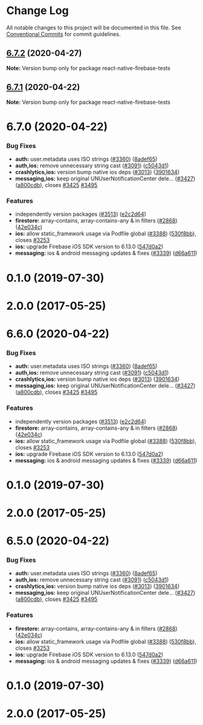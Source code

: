# Change Log

All notable changes to this project will be documented in this file.
See [Conventional Commits](https://conventionalcommits.org) for commit guidelines.

## [6.7.2](https://github.com/invertase/react-native-firebase/compare/react-native-firebase-tests@6.7.1...react-native-firebase-tests@6.7.2) (2020-04-27)

**Note:** Version bump only for package react-native-firebase-tests





## [6.7.1](https://github.com/invertase/react-native-firebase/compare/react-native-firebase-tests@6.7.0...react-native-firebase-tests@6.7.1) (2020-04-22)

**Note:** Version bump only for package react-native-firebase-tests





# 6.7.0 (2020-04-22)


### Bug Fixes

* **auth:** user.metadata uses ISO strings ([#3360](https://github.com/invertase/react-native-firebase/issues/3360)) ([8adef65](https://github.com/invertase/react-native-firebase/commit/8adef653faa008e0146374f99f5ba1af902749bf))
* **auth,ios:** remove unnecessary string cast ([#3091](https://github.com/invertase/react-native-firebase/issues/3091)) ([c5043d1](https://github.com/invertase/react-native-firebase/commit/c5043d1fcffa0902f4521125e3fb5ac2178fe264))
* **crashlytics,ios:** version bump native ios deps ([#3013](https://github.com/invertase/react-native-firebase/issues/3013)) ([3901634](https://github.com/invertase/react-native-firebase/commit/39016346e419175119e863b2e2bff10166ddf40c))
* **messaging,ios:** keep original UNUserNotificationCenter dele… ([#3427](https://github.com/invertase/react-native-firebase/issues/3427)) ([a800cdb](https://github.com/invertase/react-native-firebase/commit/a800cdbc81bfaeeaccf602aa62ca29d2fbf68c05)), closes [#3425](https://github.com/invertase/react-native-firebase/issues/3425) [#3495](https://github.com/invertase/react-native-firebase/issues/3495)


### Features

* independently version packages ([#3513](https://github.com/invertase/react-native-firebase/issues/3513)) ([e2c2d64](https://github.com/invertase/react-native-firebase/commit/e2c2d64d2266cbdd14d4dcfefa64a08263f0af85))
* **firestore:** array-contains, array-contains-any & in filters ([#2868](https://github.com/invertase/react-native-firebase/issues/2868)) ([42e034c](https://github.com/invertase/react-native-firebase/commit/42e034c4807da54441d2baeab9f57bbf1a137a4a))
* **ios:** allow static_framework usage via Podfile global ([#3388](https://github.com/invertase/react-native-firebase/issues/3388)) ([530f8bb](https://github.com/invertase/react-native-firebase/commit/530f8bbb51f89f106854dbf1df5ec80211e2cf8b)), closes [#3253](https://github.com/invertase/react-native-firebase/issues/3253)
* **ios:** upgrade Firebase iOS SDK version to 6.13.0 ([547d0a2](https://github.com/invertase/react-native-firebase/commit/547d0a2d74a68808b29063f9b3aa3e1ac38551fc))
* **messaging:** ios & android messaging updates & fixes ([#3339](https://github.com/invertase/react-native-firebase/issues/3339)) ([d66a611](https://github.com/invertase/react-native-firebase/commit/d66a6118f82005087f53b86571990fc071402153))



# 0.1.0 (2019-07-30)



# 2.0.0 (2017-05-25)





# 6.6.0 (2020-04-22)


### Bug Fixes

* **auth:** user.metadata uses ISO strings ([#3360](https://github.com/invertase/react-native-firebase/issues/3360)) ([8adef65](https://github.com/invertase/react-native-firebase/commit/8adef653faa008e0146374f99f5ba1af902749bf))
* **auth,ios:** remove unnecessary string cast ([#3091](https://github.com/invertase/react-native-firebase/issues/3091)) ([c5043d1](https://github.com/invertase/react-native-firebase/commit/c5043d1fcffa0902f4521125e3fb5ac2178fe264))
* **crashlytics,ios:** version bump native ios deps ([#3013](https://github.com/invertase/react-native-firebase/issues/3013)) ([3901634](https://github.com/invertase/react-native-firebase/commit/39016346e419175119e863b2e2bff10166ddf40c))
* **messaging,ios:** keep original UNUserNotificationCenter dele… ([#3427](https://github.com/invertase/react-native-firebase/issues/3427)) ([a800cdb](https://github.com/invertase/react-native-firebase/commit/a800cdbc81bfaeeaccf602aa62ca29d2fbf68c05)), closes [#3425](https://github.com/invertase/react-native-firebase/issues/3425) [#3495](https://github.com/invertase/react-native-firebase/issues/3495)


### Features

* independently version packages ([#3513](https://github.com/invertase/react-native-firebase/issues/3513)) ([e2c2d64](https://github.com/invertase/react-native-firebase/commit/e2c2d64d2266cbdd14d4dcfefa64a08263f0af85))
* **firestore:** array-contains, array-contains-any & in filters ([#2868](https://github.com/invertase/react-native-firebase/issues/2868)) ([42e034c](https://github.com/invertase/react-native-firebase/commit/42e034c4807da54441d2baeab9f57bbf1a137a4a))
* **ios:** allow static_framework usage via Podfile global ([#3388](https://github.com/invertase/react-native-firebase/issues/3388)) ([530f8bb](https://github.com/invertase/react-native-firebase/commit/530f8bbb51f89f106854dbf1df5ec80211e2cf8b)), closes [#3253](https://github.com/invertase/react-native-firebase/issues/3253)
* **ios:** upgrade Firebase iOS SDK version to 6.13.0 ([547d0a2](https://github.com/invertase/react-native-firebase/commit/547d0a2d74a68808b29063f9b3aa3e1ac38551fc))
* **messaging:** ios & android messaging updates & fixes ([#3339](https://github.com/invertase/react-native-firebase/issues/3339)) ([d66a611](https://github.com/invertase/react-native-firebase/commit/d66a6118f82005087f53b86571990fc071402153))



# 0.1.0 (2019-07-30)



# 2.0.0 (2017-05-25)





# 6.5.0 (2020-04-22)


### Bug Fixes

* **auth:** user.metadata uses ISO strings ([#3360](https://github.com/invertase/react-native-firebase/issues/3360)) ([8adef65](https://github.com/invertase/react-native-firebase/commit/8adef653faa008e0146374f99f5ba1af902749bf))
* **auth,ios:** remove unnecessary string cast ([#3091](https://github.com/invertase/react-native-firebase/issues/3091)) ([c5043d1](https://github.com/invertase/react-native-firebase/commit/c5043d1fcffa0902f4521125e3fb5ac2178fe264))
* **crashlytics,ios:** version bump native ios deps ([#3013](https://github.com/invertase/react-native-firebase/issues/3013)) ([3901634](https://github.com/invertase/react-native-firebase/commit/39016346e419175119e863b2e2bff10166ddf40c))
* **messaging,ios:** keep original UNUserNotificationCenter dele… ([#3427](https://github.com/invertase/react-native-firebase/issues/3427)) ([a800cdb](https://github.com/invertase/react-native-firebase/commit/a800cdbc81bfaeeaccf602aa62ca29d2fbf68c05)), closes [#3425](https://github.com/invertase/react-native-firebase/issues/3425) [#3495](https://github.com/invertase/react-native-firebase/issues/3495)


### Features

* **firestore:** array-contains, array-contains-any & in filters ([#2868](https://github.com/invertase/react-native-firebase/issues/2868)) ([42e034c](https://github.com/invertase/react-native-firebase/commit/42e034c4807da54441d2baeab9f57bbf1a137a4a))
* **ios:** allow static_framework usage via Podfile global ([#3388](https://github.com/invertase/react-native-firebase/issues/3388)) ([530f8bb](https://github.com/invertase/react-native-firebase/commit/530f8bbb51f89f106854dbf1df5ec80211e2cf8b)), closes [#3253](https://github.com/invertase/react-native-firebase/issues/3253)
* **ios:** upgrade Firebase iOS SDK version to 6.13.0 ([547d0a2](https://github.com/invertase/react-native-firebase/commit/547d0a2d74a68808b29063f9b3aa3e1ac38551fc))
* **messaging:** ios & android messaging updates & fixes ([#3339](https://github.com/invertase/react-native-firebase/issues/3339)) ([d66a611](https://github.com/invertase/react-native-firebase/commit/d66a6118f82005087f53b86571990fc071402153))



# 0.1.0 (2019-07-30)



# 2.0.0 (2017-05-25)

